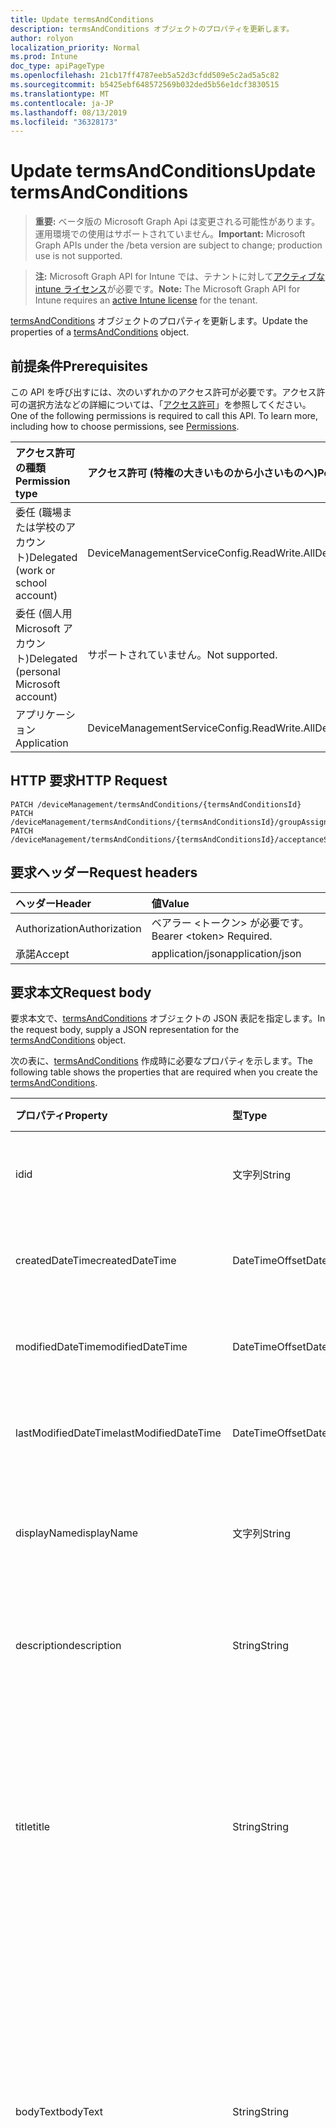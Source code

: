 ```yaml
---
title: Update termsAndConditions
description: termsAndConditions オブジェクトのプロパティを更新します。
author: rolyon
localization_priority: Normal
ms.prod: Intune
doc_type: apiPageType
ms.openlocfilehash: 21cb17ff4787eeb5a52d3cfdd509e5c2ad5a5c82
ms.sourcegitcommit: b5425ebf648572569b032ded5b56e1dcf3830515
ms.translationtype: MT
ms.contentlocale: ja-JP
ms.lasthandoff: 08/13/2019
ms.locfileid: "36328173"
---
```

# <a name="update-termsandconditions"></a><span data-ttu-id="d6630-103">Update termsAndConditions</span><span class="sxs-lookup"><span data-stu-id="d6630-103">Update termsAndConditions</span></span>

> <span data-ttu-id="d6630-104">**重要:** ベータ版の Microsoft Graph Api は変更される可能性があります。運用環境での使用はサポートされていません。</span><span class="sxs-lookup"><span data-stu-id="d6630-104">**Important:** Microsoft Graph APIs under the /beta version are subject to change; production use is not supported.</span></span>

> <span data-ttu-id="d6630-105">**注:** Microsoft Graph API for Intune では、テナントに対して[アクティブな intune ライセンス](https://go.microsoft.com/fwlink/?linkid=839381)が必要です。</span><span class="sxs-lookup"><span data-stu-id="d6630-105">**Note:** The Microsoft Graph API for Intune requires an [active Intune license](https://go.microsoft.com/fwlink/?linkid=839381) for the tenant.</span></span>

<span data-ttu-id="d6630-106">[termsAndConditions](../resources/intune-companyterms-termsandconditions.md) オブジェクトのプロパティを更新します。</span><span class="sxs-lookup"><span data-stu-id="d6630-106">Update the properties of a [termsAndConditions](../resources/intune-companyterms-termsandconditions.md) object.</span></span>

## <a name="prerequisites"></a><span data-ttu-id="d6630-107">前提条件</span><span class="sxs-lookup"><span data-stu-id="d6630-107">Prerequisites</span></span>
<span data-ttu-id="d6630-p101">この API を呼び出すには、次のいずれかのアクセス許可が必要です。アクセス許可の選択方法などの詳細については、「[アクセス許可](/graph/permissions-reference)」を参照してください。</span><span class="sxs-lookup"><span data-stu-id="d6630-p101">One of the following permissions is required to call this API. To learn more, including how to choose permissions, see [Permissions](/graph/permissions-reference).</span></span>

|<span data-ttu-id="d6630-110">アクセス許可の種類</span><span class="sxs-lookup"><span data-stu-id="d6630-110">Permission type</span></span>|<span data-ttu-id="d6630-111">アクセス許可 (特権の大きいものから小さいものへ)</span><span class="sxs-lookup"><span data-stu-id="d6630-111">Permissions (from most to least privileged)</span></span>|
|:---|:---|
|<span data-ttu-id="d6630-112">委任 (職場または学校のアカウント)</span><span class="sxs-lookup"><span data-stu-id="d6630-112">Delegated (work or school account)</span></span>|<span data-ttu-id="d6630-113">DeviceManagementServiceConfig.ReadWrite.All</span><span class="sxs-lookup"><span data-stu-id="d6630-113">DeviceManagementServiceConfig.ReadWrite.All</span></span>|
|<span data-ttu-id="d6630-114">委任 (個人用 Microsoft アカウント)</span><span class="sxs-lookup"><span data-stu-id="d6630-114">Delegated (personal Microsoft account)</span></span>|<span data-ttu-id="d6630-115">サポートされていません。</span><span class="sxs-lookup"><span data-stu-id="d6630-115">Not supported.</span></span>|
|<span data-ttu-id="d6630-116">アプリケーション</span><span class="sxs-lookup"><span data-stu-id="d6630-116">Application</span></span>|<span data-ttu-id="d6630-117">DeviceManagementServiceConfig.ReadWrite.All</span><span class="sxs-lookup"><span data-stu-id="d6630-117">DeviceManagementServiceConfig.ReadWrite.All</span></span>|

## <a name="http-request"></a><span data-ttu-id="d6630-118">HTTP 要求</span><span class="sxs-lookup"><span data-stu-id="d6630-118">HTTP Request</span></span>
<!-- {
  "blockType": "ignored"
}
-->
``` http
PATCH /deviceManagement/termsAndConditions/{termsAndConditionsId}
PATCH /deviceManagement/termsAndConditions/{termsAndConditionsId}/groupAssignments/{termsAndConditionsGroupAssignmentId}/termsAndConditions
PATCH /deviceManagement/termsAndConditions/{termsAndConditionsId}/acceptanceStatuses/{termsAndConditionsAcceptanceStatusId}/termsAndConditions
```

## <a name="request-headers"></a><span data-ttu-id="d6630-119">要求ヘッダー</span><span class="sxs-lookup"><span data-stu-id="d6630-119">Request headers</span></span>
|<span data-ttu-id="d6630-120">ヘッダー</span><span class="sxs-lookup"><span data-stu-id="d6630-120">Header</span></span>|<span data-ttu-id="d6630-121">値</span><span class="sxs-lookup"><span data-stu-id="d6630-121">Value</span></span>|
|:---|:---|
|<span data-ttu-id="d6630-122">Authorization</span><span class="sxs-lookup"><span data-stu-id="d6630-122">Authorization</span></span>|<span data-ttu-id="d6630-123">ベアラー &lt;トークン&gt; が必要です。</span><span class="sxs-lookup"><span data-stu-id="d6630-123">Bearer &lt;token&gt; Required.</span></span>|
|<span data-ttu-id="d6630-124">承諾</span><span class="sxs-lookup"><span data-stu-id="d6630-124">Accept</span></span>|<span data-ttu-id="d6630-125">application/json</span><span class="sxs-lookup"><span data-stu-id="d6630-125">application/json</span></span>|

## <a name="request-body"></a><span data-ttu-id="d6630-126">要求本文</span><span class="sxs-lookup"><span data-stu-id="d6630-126">Request body</span></span>
<span data-ttu-id="d6630-127">要求本文で、[termsAndConditions](../resources/intune-companyterms-termsandconditions.md) オブジェクトの JSON 表記を指定します。</span><span class="sxs-lookup"><span data-stu-id="d6630-127">In the request body, supply a JSON representation for the [termsAndConditions](../resources/intune-companyterms-termsandconditions.md) object.</span></span>

<span data-ttu-id="d6630-128">次の表に、[termsAndConditions](../resources/intune-companyterms-termsandconditions.md) 作成時に必要なプロパティを示します。</span><span class="sxs-lookup"><span data-stu-id="d6630-128">The following table shows the properties that are required when you create the [termsAndConditions](../resources/intune-companyterms-termsandconditions.md).</span></span>

|<span data-ttu-id="d6630-129">プロパティ</span><span class="sxs-lookup"><span data-stu-id="d6630-129">Property</span></span>|<span data-ttu-id="d6630-130">型</span><span class="sxs-lookup"><span data-stu-id="d6630-130">Type</span></span>|<span data-ttu-id="d6630-131">説明</span><span class="sxs-lookup"><span data-stu-id="d6630-131">Description</span></span>|
|:---|:---|:---|
|<span data-ttu-id="d6630-132">id</span><span class="sxs-lookup"><span data-stu-id="d6630-132">id</span></span>|<span data-ttu-id="d6630-133">文字列</span><span class="sxs-lookup"><span data-stu-id="d6630-133">String</span></span>|<span data-ttu-id="d6630-134">T&C ポリシーの一意識別子。</span><span class="sxs-lookup"><span data-stu-id="d6630-134">Unique identifier of the T&C policy.</span></span>|
|<span data-ttu-id="d6630-135">createdDateTime</span><span class="sxs-lookup"><span data-stu-id="d6630-135">createdDateTime</span></span>|<span data-ttu-id="d6630-136">DateTimeOffset</span><span class="sxs-lookup"><span data-stu-id="d6630-136">DateTimeOffset</span></span>|<span data-ttu-id="d6630-137">オブジェクトが作成された DateTime。</span><span class="sxs-lookup"><span data-stu-id="d6630-137">DateTime the object was created.</span></span>|
|<span data-ttu-id="d6630-138">modifiedDateTime</span><span class="sxs-lookup"><span data-stu-id="d6630-138">modifiedDateTime</span></span>|<span data-ttu-id="d6630-139">DateTimeOffset</span><span class="sxs-lookup"><span data-stu-id="d6630-139">DateTimeOffset</span></span>|<span data-ttu-id="d6630-140">オブジェクトの最終更新の DateTime。</span><span class="sxs-lookup"><span data-stu-id="d6630-140">DateTime the object was last modified.</span></span>|
|<span data-ttu-id="d6630-141">lastModifiedDateTime</span><span class="sxs-lookup"><span data-stu-id="d6630-141">lastModifiedDateTime</span></span>|<span data-ttu-id="d6630-142">DateTimeOffset</span><span class="sxs-lookup"><span data-stu-id="d6630-142">DateTimeOffset</span></span>|<span data-ttu-id="d6630-143">オブジェクトの最終更新の DateTime。</span><span class="sxs-lookup"><span data-stu-id="d6630-143">DateTime the object was last modified.</span></span>|
|<span data-ttu-id="d6630-144">displayName</span><span class="sxs-lookup"><span data-stu-id="d6630-144">displayName</span></span>|<span data-ttu-id="d6630-145">文字列</span><span class="sxs-lookup"><span data-stu-id="d6630-145">String</span></span>|<span data-ttu-id="d6630-146">T&C ポリシー用に管理者が提供した名前。</span><span class="sxs-lookup"><span data-stu-id="d6630-146">Administrator-supplied name for the T&C policy.</span></span> |
|<span data-ttu-id="d6630-147">description</span><span class="sxs-lookup"><span data-stu-id="d6630-147">description</span></span>|<span data-ttu-id="d6630-148">String</span><span class="sxs-lookup"><span data-stu-id="d6630-148">String</span></span>|<span data-ttu-id="d6630-149">管理者が提供した T&C ポリシーの説明。</span><span class="sxs-lookup"><span data-stu-id="d6630-149">Administrator-supplied description of the T&C policy.</span></span>|
|<span data-ttu-id="d6630-150">title</span><span class="sxs-lookup"><span data-stu-id="d6630-150">title</span></span>|<span data-ttu-id="d6630-151">String</span><span class="sxs-lookup"><span data-stu-id="d6630-151">String</span></span>|<span data-ttu-id="d6630-152">管理者が提供した契約条件のタイトル。</span><span class="sxs-lookup"><span data-stu-id="d6630-152">Administrator-supplied title of the terms and conditions.</span></span> <span data-ttu-id="d6630-153">ユーザーが T&C ポリシーを承諾する際のプロンプトに表示されます。</span><span class="sxs-lookup"><span data-stu-id="d6630-153">This is shown to the user on prompts to accept the T&C policy.</span></span>|
|<span data-ttu-id="d6630-154">bodyText</span><span class="sxs-lookup"><span data-stu-id="d6630-154">bodyText</span></span>|<span data-ttu-id="d6630-155">String</span><span class="sxs-lookup"><span data-stu-id="d6630-155">String</span></span>|<span data-ttu-id="d6630-156">管理者が提供する契約条件の本文で、通常は条件そのものです。</span><span class="sxs-lookup"><span data-stu-id="d6630-156">Administrator-supplied body text of the terms and conditions, typically the terms themselves.</span></span> <span data-ttu-id="d6630-157">ユーザーが T&C ポリシーを承諾する際のプロンプトに表示されます。</span><span class="sxs-lookup"><span data-stu-id="d6630-157">This is shown to the user on prompts to accept the T&C policy.</span></span>|
|<span data-ttu-id="d6630-158">acceptanceStatement</span><span class="sxs-lookup"><span data-stu-id="d6630-158">acceptanceStatement</span></span>|<span data-ttu-id="d6630-159">String</span><span class="sxs-lookup"><span data-stu-id="d6630-159">String</span></span>|<span data-ttu-id="d6630-160">使用条件に関する、管理者指定の説明内容です。通常は、T&C ポリシーに定められた使用条件を受け入れることの意味を記載します。</span><span class="sxs-lookup"><span data-stu-id="d6630-160">Administrator-supplied explanation of the terms and conditions, typically describing what it means to accept the terms and conditions set out in the T&C policy.</span></span> <span data-ttu-id="d6630-161">ユーザーが T&C ポリシーを承諾する際のプロンプトに表示されます。</span><span class="sxs-lookup"><span data-stu-id="d6630-161">This is shown to the user on prompts to accept the T&C policy.</span></span>|
|<span data-ttu-id="d6630-162">version</span><span class="sxs-lookup"><span data-stu-id="d6630-162">version</span></span>|<span data-ttu-id="d6630-163">Int32</span><span class="sxs-lookup"><span data-stu-id="d6630-163">Int32</span></span>|<span data-ttu-id="d6630-164">条件の現行バージョンを示す整数。</span><span class="sxs-lookup"><span data-stu-id="d6630-164">Integer indicating the current version of the terms.</span></span> <span data-ttu-id="d6630-165">管理者が条件を変更し、修正された T&C ポリシーをユーザーが再承諾するように求める場合に増分されます。</span><span class="sxs-lookup"><span data-stu-id="d6630-165">Incremented when an administrator makes a change to the terms and wishes to require users to re-accept the modified T&C policy.</span></span>|



## <a name="response"></a><span data-ttu-id="d6630-166">応答</span><span class="sxs-lookup"><span data-stu-id="d6630-166">Response</span></span>
<span data-ttu-id="d6630-167">成功した場合、このメソッドは `200 OK` 応答コードと、更新された [termsAndConditions](../resources/intune-companyterms-termsandconditions.md) オブジェクトを応答本文で返します。</span><span class="sxs-lookup"><span data-stu-id="d6630-167">If successful, this method returns a `200 OK` response code and an updated [termsAndConditions](../resources/intune-companyterms-termsandconditions.md) object in the response body.</span></span>

## <a name="example"></a><span data-ttu-id="d6630-168">例</span><span class="sxs-lookup"><span data-stu-id="d6630-168">Example</span></span>

### <a name="request"></a><span data-ttu-id="d6630-169">要求</span><span class="sxs-lookup"><span data-stu-id="d6630-169">Request</span></span>
<span data-ttu-id="d6630-170">以下は、要求の例です。</span><span class="sxs-lookup"><span data-stu-id="d6630-170">Here is an example of the request.</span></span>
``` http
PATCH https://graph.microsoft.com/beta/deviceManagement/termsAndConditions/{termsAndConditionsId}
Content-type: application/json
Content-length: 273

{
  "@odata.type": "#microsoft.graph.termsAndConditions",
  "displayName": "Display Name value",
  "description": "Description value",
  "title": "Title value",
  "bodyText": "Body Text value",
  "acceptanceStatement": "Acceptance Statement value",
  "version": 7
}
```

### <a name="response"></a><span data-ttu-id="d6630-171">応答</span><span class="sxs-lookup"><span data-stu-id="d6630-171">Response</span></span>
<span data-ttu-id="d6630-p106">以下は、応答の例です。注:簡潔にするために、ここに示す応答オブジェクトは切り詰められている場合があります。すべてのプロパティは実際の呼び出しから返されます。</span><span class="sxs-lookup"><span data-stu-id="d6630-p106">Here is an example of the response. Note: The response object shown here may be truncated for brevity. All of the properties will be returned from an actual call.</span></span>
``` http
HTTP/1.1 200 OK
Content-Type: application/json
Content-Length: 505

{
  "@odata.type": "#microsoft.graph.termsAndConditions",
  "id": "eefc80cf-80cf-eefc-cf80-fceecf80fcee",
  "createdDateTime": "2017-01-01T00:02:43.5775965-08:00",
  "modifiedDateTime": "2017-01-01T00:00:22.8983556-08:00",
  "lastModifiedDateTime": "2017-01-01T00:00:35.1329464-08:00",
  "displayName": "Display Name value",
  "description": "Description value",
  "title": "Title value",
  "bodyText": "Body Text value",
  "acceptanceStatement": "Acceptance Statement value",
  "version": 7
}
```






